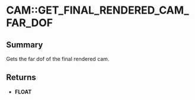 # CAM::GET_FINAL_RENDERED_CAM_FAR_DOF

## Summary
Gets the far dof of the final rendered cam.

## Returns
* **FLOAT**